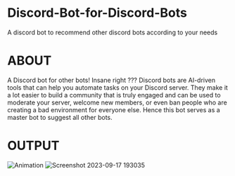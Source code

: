 # Discord-Bot-for-Discord-Bots
A discord bot to recommend other discord bots according to your needs
# ABOUT
A Discord bot for other bots!
Insane right ???
Discord bots are AI-driven tools that can help you automate tasks on your Discord server. They make it a lot easier to build a community that is truly engaged and can be used to moderate your server, welcome new members, or even ban people who are creating a bad environment for everyone else.
Hence this bot serves as a master bot to suggest all other bots.
# OUTPUT
![Animation](https://user-images.githubusercontent.com/82452505/122448366-4c8f5900-cfc2-11eb-8e9d-7a52d62707dc.gif)
![Screenshot 2023-09-17 193035](https://github.com/galvinguy2002/JOJO-BOT/assets/119154626/ba8aed98-e528-4fb9-b5af-88362cc9e8df)

